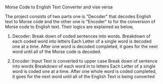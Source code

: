Morse Code to English Text Converter and vise versa

The project consists of two parts one is "Decoder" that decodes English text to Morse code and the other one is "Encoder" to for the conversion of Morse code to English text.
Their logics are explained as below,

  1. Decoder:
     Break down of coded sentences into words.
     Breakdown of each coded word into letters
     Each Letter of a single word is decoded one at a time.
     After one word is decoded completed, it goes for the next word until all of the Morse code is decoded.
     
  2. Encoder:
     Input Text is converted to upper case 
     Break down of sentence into words
     Breakdown of each word in to letters
     Each Letter of a single word is coded one at a time.
     After one whole word is coded completed, it goes for the next word until all of the English Text is being converted 
